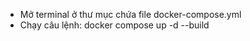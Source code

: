 -   Mở terminal ở thư mục chứa file docker-compose.yml
-   Chạy câu lệnh: docker compose up -d --build
